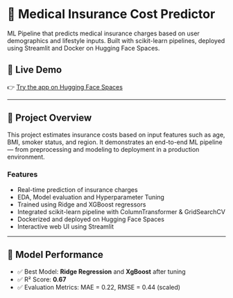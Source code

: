 # 🏥 Medical Insurance Cost Predictor

ML Pipeline that predicts medical insurance charges based on user demographics and lifestyle inputs. Built with scikit-learn pipelines, deployed using Streamlit and Docker on Hugging Face Spaces.

## 🔗 Live Demo
👉 [Try the app on Hugging Face Spaces](https://huggingface.co/spaces/urvidhomne/Insurance-Cost-Predictor)

---

## 📌 Project Overview

This project estimates insurance costs based on input features such as age, BMI, smoker status, and region. It demonstrates an end-to-end ML pipeline — from preprocessing and modeling to deployment in a production environment.

### Features
- Real-time prediction of insurance charges
- EDA, Model evaluation and Hyperparameter Tuning
- Trained using Ridge and XGBoost regressors
- Integrated scikit-learn pipeline with ColumnTransformer & GridSearchCV
- Dockerized and deployed on Hugging Face Spaces
- Interactive web UI using Streamlit

---

## 🧪 Model Performance

- ✅ Best Model: **Ridge Regression** and **XgBoost** after tuning
- ✅ R² Score: **0.67**
- ✅ Evaluation Metrics: MAE = 0.22, RMSE = 0.44 (scaled)

